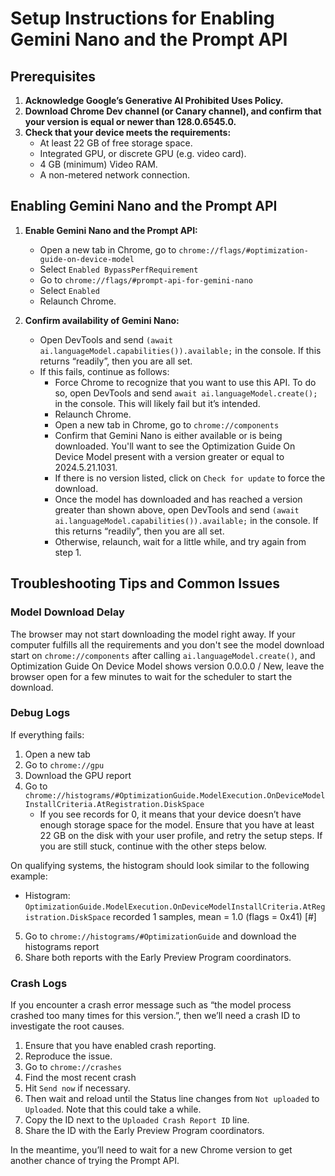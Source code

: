 # Setup Instructions for Enabling Gemini Nano and the Prompt API

## Prerequisites

1. **Acknowledge Google’s Generative AI Prohibited Uses Policy.**
2. **Download Chrome Dev channel (or Canary channel), and confirm that your version is equal or newer than 128.0.6545.0.**
3. **Check that your device meets the requirements:**
   - At least 22 GB of free storage space.
   - Integrated GPU, or discrete GPU (e.g. video card).
   - 4 GB (minimum) Video RAM.
   - A non-metered network connection.

## Enabling Gemini Nano and the Prompt API

1. **Enable Gemini Nano and the Prompt API:**
   - Open a new tab in Chrome, go to `chrome://flags/#optimization-guide-on-device-model`
   - Select `Enabled BypassPerfRequirement`
   - Go to `chrome://flags/#prompt-api-for-gemini-nano`
   - Select `Enabled`
   - Relaunch Chrome.

2. **Confirm availability of Gemini Nano:**
   - Open DevTools and send `(await ai.languageModel.capabilities()).available;` in the console. If this returns “readily”, then you are all set.
   - If this fails, continue as follows:
     - Force Chrome to recognize that you want to use this API. To do so, open DevTools and send `await ai.languageModel.create();` in the console. This will likely fail but it’s intended.
     - Relaunch Chrome.
     - Open a new tab in Chrome, go to `chrome://components`
     - Confirm that Gemini Nano is either available or is being downloaded. You'll want to see the Optimization Guide On Device Model present with a version greater or equal to 2024.5.21.1031.
     - If there is no version listed, click on `Check for update` to force the download.
     - Once the model has downloaded and has reached a version greater than shown above, open DevTools and send `(await ai.languageModel.capabilities()).available;` in the console. If this returns “readily”, then you are all set.
     - Otherwise, relaunch, wait for a little while, and try again from step 1.

## Troubleshooting Tips and Common Issues

### Model Download Delay

The browser may not start downloading the model right away. If your computer fulfills all the requirements and you don't see the model download start on `chrome://components` after calling `ai.languageModel.create()`, and Optimization Guide On Device Model shows version 0.0.0.0 / New, leave the browser open for a few minutes to wait for the scheduler to start the download.

### Debug Logs

If everything fails:
1. Open a new tab
2. Go to `chrome://gpu`
3. Download the GPU report
4. Go to `chrome://histograms/#OptimizationGuide.ModelExecution.OnDeviceModelInstallCriteria.AtRegistration.DiskSpace`
   - If you see records for 0, it means that your device doesn’t have enough storage space for the model. Ensure that you have at least 22 GB on the disk with your user profile, and retry the setup steps. If you are still stuck, continue with the other steps below.

On qualifying systems, the histogram should look similar to the following example:

- Histogram: `OptimizationGuide.ModelExecution.OnDeviceModelInstallCriteria.AtRegistration.DiskSpace` recorded 1 samples, mean = 1.0 (flags = 0x41) [#]

5. Go to `chrome://histograms/#OptimizationGuide` and download the histograms report
6. Share both reports with the Early Preview Program coordinators.

### Crash Logs

If you encounter a crash error message such as “the model process crashed too many times for this version.”, then we’ll need a crash ID to investigate the root causes.
1. Ensure that you have enabled crash reporting.
2. Reproduce the issue.
3. Go to `chrome://crashes`
4. Find the most recent crash
5. Hit `Send now` if necessary.
6. Then wait and reload until the Status line changes from `Not uploaded` to `Uploaded`. Note that this could take a while.
7. Copy the ID next to the `Uploaded Crash Report ID` line.
8. Share the ID with the Early Preview Program coordinators.

In the meantime, you’ll need to wait for a new Chrome version to get another chance of trying the Prompt API.
